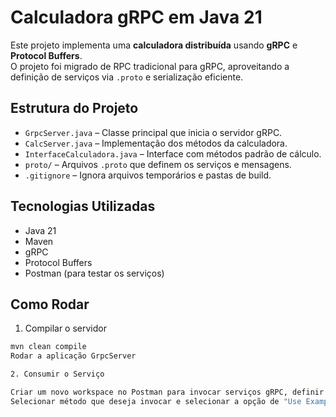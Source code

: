 # Calculadora gRPC em Java 21

Este projeto implementa uma **calculadora distribuída** usando **gRPC** e **Protocol Buffers**.  
O projeto foi migrado de RPC tradicional para gRPC, aproveitando a definição de serviços via `.proto` e serialização eficiente.

## Estrutura do Projeto

- `GrpcServer.java` – Classe principal que inicia o servidor gRPC.
- `CalcServer.java` – Implementação dos métodos da calculadora.
- `InterfaceCalculadora.java` – Interface com métodos padrão de cálculo.
- `proto/` – Arquivos `.proto` que definem os serviços e mensagens.
- `.gitignore` – Ignora arquivos temporários e pastas de build.

## Tecnologias Utilizadas

- Java 21
- Maven
- gRPC
- Protocol Buffers
- Postman (para testar os serviços)
## Como Rodar
1. Compilar o servidor
```bash
mvn clean compile
Rodar a aplicação GrpcServer

2. Consumir o Serviço

Criar um novo workspace no Postman para invocar serviços gRPC, definir a Url como 0.0.0.0:50051 e importar o arquivo .proto
Selecionar método que deseja invocar e selecionar a opção de "Use Example Message" para manipular requests e responses 
